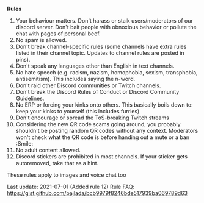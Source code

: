 **Rules**

1. Your behaviour matters. Don't harass or stalk users/moderators of our discord server. Don't bait people with obnoxious behavior or pollute the chat with pages of personal beef.
2. No spam is allowed.
3. Don't break channel-specific rules (some channels have extra rules listed in their channel topic. Updates to channel rules are posted in pins).
4. Don't speak any languages other than English in text channels.
5. No hate speech (e.g. racism, nazism, homophobia, sexism, transphobia, antisemitism). This includes saying the n-word.
6. Don't raid other Discord communities or Twitch channels.
7. Don't break the Discord Rules of Conduct or Discord Community Guidelines.
8. No ERP or forcing your kinks onto others. This basically boils down to: keep your kinks to yourself (this includes furries)
9. Don't encourage or spread the ToS-breaking Twitch streams
10. Considering the new QR code scams going around, you probably shouldn't be posting random QR codes without any context. Moderators won't check what the QR code is before handing out a mute or a ban :Smile:
11. No adult content allowed.
12. Discord stickers are prohibited in most channels. If your sticker gets autoremoved, take that as a hint.

These rules apply to images and voice chat too

Last update: 2021-07-01 (Added rule 12)
Rule FAQ: <https://gist.github.com/pajlada/bcb9979f8246bde517939ba069789d63>
